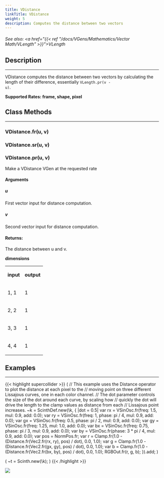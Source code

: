 ```yaml
---
title: VDistance
linkTitle: VDistance
weight: 5
description: Computes the distance between two vectors
---
```

<!-- generated file, please edit the original .schelp file(in the Scintillator repository) and then run schelpToMarkDown.scdscript to regenerate. -->
###### See also: <a href="{{< ref "/docs/VGens/Mathematics/Vector Math/VLength" >}}">VLength</a> 



## Description
---



VDistance computes the distance between two vectors by calculating the length of their difference, essentially <code>VLength.pr(v - u)</code>.



<strong>Supported Rates: frame, shape, pixel</strong>



## Class Methods
---



### VDistance.fr(u, v)



### VDistance.sr(u, v)



### VDistance.pr(u, v)



Make a VDistance VGen at the requested rate



#### Arguments

##### u



First vector input for distance computation.



##### v



Second vector input for distance computation.





#### Returns:



The distance between u and v.



<strong>dimensions</strong>


<table>
<tr><td>

<strong>input</strong>

</td><td>

<strong>output</strong>

</td></tr>
<tr><td>

1, 1

</td><td>

1

</td></tr>
<tr><td>

2, 2

</td><td>

1

</td></tr>
<tr><td>

3, 3

</td><td>

1

</td></tr>
<tr><td>

4, 4

</td><td>

1

</td></tr>

</table>


## Examples
---



{{< highlight supercollider >}}
(
// This example uses the Distance operator to plot the distance at each pixel to the
// moving point on three different Lissajous curves, one in each color channel.
// The dot parameter controls the size of the dot around each curve, by scaling how
// quickly the dot will drive the length to the clamp values as distance from each
// Lissajous point increases.
~k = ScinthDef.new(\k, { |dot = 0.5|
    var rx = VSinOsc.fr(freq: 1.5, mul: 0.9, add: 0.0);
    var ry = VSinOsc.fr(freq: 1, phase: pi / 4, mul: 0.9, add: 0.0);
    var gx = VSinOsc.fr(freq: 0.5, phase: pi / 2, mul: 0.9, add: 0.0);
    var gy = VSinOsc.fr(freq: 1.25, mul: 1.0, add: 0.0);
    var bx = VSinOsc.fr(freq: 0.75, phase: pi / 3, mul: 0.9, add: 0.0);
    var by = VSinOsc.fr(phase: 3 * pi / 4, mul: 0.9, add: 0.0);
    var pos = NormPos.fr;
    var r = Clamp.fr(1.0 - (Distance.fr(Vec2.fr(rx, ry), pos) / dot), 0.0, 1.0);
    var g = Clamp.fr(1.0 - (Distance.fr(Vec2.fr(gx, gy), pos) / dot), 0.0, 1.0);
    var b = Clamp.fr(1.0 - (Distance.fr(Vec2.fr(bx, by), pos) / dot), 0.0, 1.0);
    RGBOut.fr(r, g, b);
}).add;
)

(
~t = Scinth.new(\k);
)
{{< /highlight >}}

<img src="/images/schelp/VDistance.png" />
